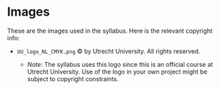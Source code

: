 # Images

These are the images used in the syllabus. 
Here is the relevant copyright info:

+ `UU_logo_NL_CMYK.png` © by Utrecht University. All rights reserved.  

    - *Note*: The syllabus uses this logo since this is an official course at Utrecht University.
    Use of the logo in your own project might be subject to copyright constraints.
